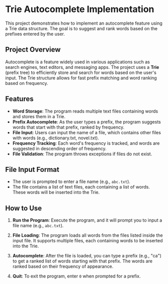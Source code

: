 # Trie Autocomplete Implementation

This project demonstrates how to implement an autocomplete feature using a Trie data structure. The goal is to suggest and rank words based on the prefixes entered by the user.

## Project Overview

Autocomplete is a feature widely used in various applications such as search engines, text editors, and messaging apps. The project uses a **Trie** (prefix tree) to efficiently store and search for words based on the user's input. The Trie structure allows for fast prefix matching and word ranking based on frequency.

## Features

- **Word Storage**: The program reads multiple text files containing words and stores them in a Trie.
- **Prefix Autocomplete**: As the user types a prefix, the program suggests words that start with that prefix, ranked by frequency.
- **File Input**: Users can input the name of a file, which contains other files with words (e.g., dictionary.txt, novel.txt).
- **Frequency Tracking**: Each word's frequency is tracked, and words are suggested in descending order of frequency.
- **File Validation**: The program throws exceptions if files do not exist.

## File Input Format

- The user is prompted to enter a file name (e.g., `abc.txt`).
- The file contains a list of text files, each containing a list of words. These words will be inserted into the Trie.

## How to Use

1. **Run the Program**:
   Execute the program, and it will prompt you to input a file name (e.g., `abc.txt`).
   
2. **File Loading**:
   The program loads all words from the files listed inside the input file. It supports multiple files, each containing words to be inserted into the Trie.

3. **Autocomplete**:
   After the file is loaded, you can type a prefix (e.g., "ca") to get a ranked list of words starting with that prefix. The words are ranked based on their frequency of appearance.

4. **Quit**:
   To exit the program, enter `0` when prompted for a prefix.
